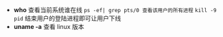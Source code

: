 - **who** 查看当前系统谁在线  `ps -ef| grep pts/0 查看该用户的所有进程`  `kill -9 pid` 结束用户的登陆进程即可让用户下线
- **uname -a** 查看 linux 版本